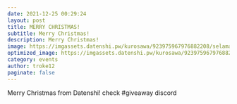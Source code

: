 ```yaml
---
date: 2021-12-25 00:29:24
layout: post
title: MERRY CHRISTMAS!
subtitle: Merry Christmas!
description: Merry Christmas!
image: https://imgassets.datenshi.pw/kurosawa/923975967976882208/selamat_natal.jpg
optimized_image: https://imgassets.datenshi.pw/kurosawa/923975967976882208/selamat_natal.jpg
category: events
author: troke12
paginate: false
---
```

Merry Christmas from Datenshi! check #giveaway discord